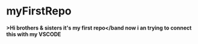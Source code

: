 # myFirstRepo
<b>>Hi brothers & sisters it's my first repo</band now i an trying to connect this with my VSCODE
